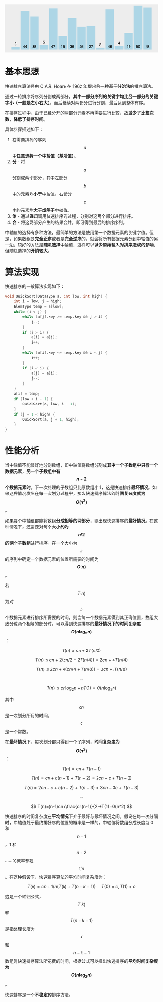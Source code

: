 <img src="./images/快速排序.gif" style="zoom:67%;" />

# 基本思想

快速排序算法是由 C.A.R. Hoare 在 1962 年提出的一种基于**分治法**的排序算法。

通过一轮排序将序列分割成两部分，**其中一部分序列的关键字均比另一部分的关键字小（一般是左小右大）**。而后继续对两部分进行分割，最后达到整体有序。

在排序过程中，由于已经分开的两部分元素不再需要进行比较，故**减少了比较次数**，**降低了排序时间**。

具体步骤描述如下：

1. 在需要排列的序列 $$a$$ 中**任意选择一个中轴值（基准值）**。
2. **分** - 将 $$a$$ 分割成两个部分，其中左部分 $$b$$ 中的元素均**小于**中轴值，右部分 $$c$$ 中的元素均**大于或等于**中轴值。
3. **治** - 通过**递归**调用快速排序的过程，分别对这两个部分进行排序。
4. **合** - 将这两部分产生的结果合并，即可得到最后的排序序列。

中轴值的选择有多种方法，最简单的方法是使用第一个数据元素的关键字值。但是，如果数组是**完全正序**或者是**完全逆序**的，就会将所有数据元素分到中轴值的另一边。较好的方法是**随机选择**中轴值，这样可以**减少原始输入对排序造成的影响**，但随机选择的**开销较大**。

# 算法实现

快速排序的一般算法实现如下：

```c
void QuickSort(DataType a, int low, int high) {
	int i = low, j = high;
	ElemType temp = a[low];
	while (i < j) {
		while (a[j].key >= temp.key && j > i) {
			j--;
		}
		if (j > i) {
			a[i] = a[j];
			i++;
		}
		while (a[i].key <= temp.key && i < j) {
			i++;
		}
		if (i < j) {
			a[j] = a[i];
			j--;
		}
	}
	a[i] = temp;
	if (low < i - 1) {
		QuickSort(a, low, i - 1);
	}
	if (j + 1 < high) {
		QuickSort(a, j + 1, high);
	}
}
```

# 性能分析

当中轴值不能很好地分割数组，即中轴值将数组分割成**其中一个子数组中只有一个数据元素**，**另一个子数组中有 $$n-2$$ 个数据元素时**，下一次处理的子数组只比原数组小 1，这是快速排序**最坏情况**。如果这种情况发生在每一次划分过程中，那么快速排序算法的**时间复杂度就为 $$O(n^2)$$**。

如果每个中轴值都能将数组**分成相等的两部分**，则出现快速排序的**最好情况**。在这种情况下，还需要对每个**大小约为 $$n/2$$ 的两个子数组**进行排序。在一个大小为 $$n$$ 的序列中确定一个数据元素的位置所需要的时间为 **$$O(n)$$**。

若 $$T(n)$$ 为对 $$n$$ 个数据元素进行排序所需要的时间，则当每一个数据元素得到其正确位置，数组大致分成两个相等的部分时，可以得到快速排序的**最好情况下的时间复杂度 $$O(n{\log}_{2}n)$$**：

$$
T(n)\leq{cn}+2T(n/2)
$$

$$
T(n)\leq{cn}+2(cn/2+2T(n/4))=2cn+4T(n/4)
$$

$$
T(n)\leq2cn+4(cn/4+T(n/8))=3cn+iT(n/8)
$$

$$
{\cdots}
$$

$$
T(n)\leq{cn}\log_2{n}+nT(1)=O(n\log_2{n})
$$

其中 $$cn$$ 是一次划分所用的时间，$$c$$ 是一个常数。

在**最坏情况**下，每次划分都只得到一个子序列，**时间复杂度为 $$O(n^2)$$**：

$$
T(n)=cn+T(n-1)
$$

$$
T(n)=cn+c(n-1)+T(n-2)=2cn-c+T(n-2)
$$

$$
T(n)=2cn-c+c(n-2)+T(n-3)=3cn-3c+T(n-3)
$$

$$
{\cdots}
$$

$$
T(n)=(n-1)cn+\frac{cn(n-1)}{2}+T(1)=O(n^2)
$$

快速排序的时间复杂度在**平均情况**下介于最好与最坏情况之间。假设在每一次分隔时，中轴值处于最终排好序的位置的概率是一样的，中轴值将数组分成长度为 0 和 $$n-1$$，1 和 $$n-2$$……的概率都是 $$1/n$$。在这种假设下，快速排序算法的平均时间复杂度为：

$$
T(n)=cn+1/n(T(k)+T(n-k-1))\ \ \ \ \ T(0)=c,T(1)=c
$$

这是一个递归公式，$$T(k)$$ 和 $$T(n-k-1)$$ 是指处理长度为 $$k$$ 和 $$n-k-1$$ 数组时快速排序算法所花费的时间，根据公式可以推出快速排序的**平均时间复杂度为 $$O(n{\log}_{2}n)$$**。

快速排序是一个**不稳定的**排序方法。